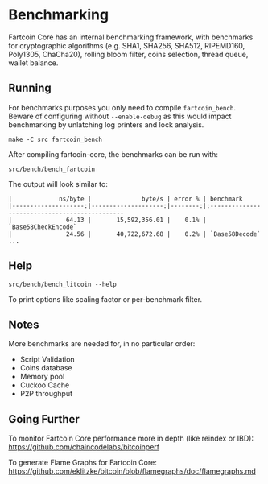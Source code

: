 Benchmarking
============

Fartcoin Core has an internal benchmarking framework, with benchmarks
for cryptographic algorithms (e.g. SHA1, SHA256, SHA512, RIPEMD160, Poly1305, ChaCha20), rolling bloom filter, coins selection,
thread queue, wallet balance.

Running
---------------------

For benchmarks purposes you only need to compile `fartcoin_bench`. Beware of configuring without `--enable-debug` as this would impact
benchmarking by unlatching log printers and lock analysis.

    make -C src fartcoin_bench

After compiling fartcoin-core, the benchmarks can be run with:

    src/bench/bench_fartcoin

The output will look similar to:
```
|             ns/byte |              byte/s | error % | benchmark
|--------------------:|--------------------:|--------:|:----------------------------------------------
|               64.13 |       15,592,356.01 |    0.1% | `Base58CheckEncode`
|               24.56 |       40,722,672.68 |    0.2% | `Base58Decode`
...
```

Help
---------------------

    src/bench/bench_litcoin --help

To print options like scaling factor or per-benchmark filter.

Notes
---------------------
More benchmarks are needed for, in no particular order:
- Script Validation
- Coins database
- Memory pool
- Cuckoo Cache
- P2P throughput

Going Further
--------------------

To monitor Fartcoin Core performance more in depth (like reindex or IBD): https://github.com/chaincodelabs/bitcoinperf

To generate Flame Graphs for Fartcoin Core: https://github.com/eklitzke/bitcoin/blob/flamegraphs/doc/flamegraphs.md
